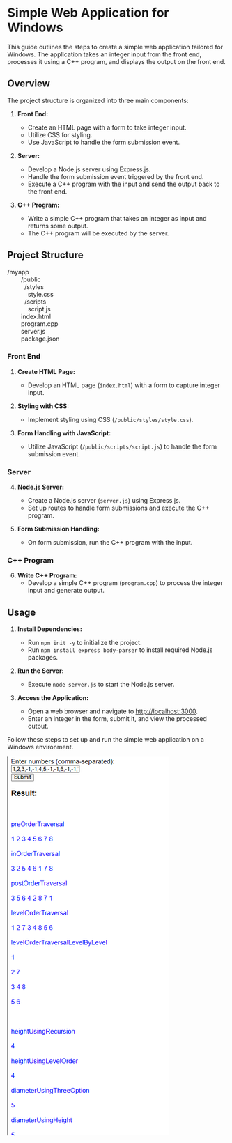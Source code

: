 # Simple Web Application for Windows

This guide outlines the steps to create a simple web application tailored for Windows. The application takes an integer input from the front end, processes it using a C++ program, and displays the output on the front end.

## Overview

The project structure is organized into three main components:

1. **Front End:**
   - Create an HTML page with a form to take integer input.
   - Utilize CSS for styling.
   - Use JavaScript to handle the form submission event.

2. **Server:**
   - Develop a Node.js server using Express.js.
   - Handle the form submission event triggered by the front end.
   - Execute a C++ program with the input and send the output back to the front end.

3. **C++ Program:**
   - Write a simple C++ program that takes an integer as input and returns some output.
   - The C++ program will be executed by the server.

## Project Structure
/myapp <br>
&nbsp;&nbsp;&nbsp;&nbsp;&nbsp;&nbsp;&nbsp;&nbsp;/public <br>
&nbsp;&nbsp;&nbsp;&nbsp;&nbsp;&nbsp;&nbsp;&nbsp;&nbsp;&nbsp;/styles <br>
&nbsp;&nbsp;&nbsp;&nbsp;&nbsp;&nbsp;&nbsp;&nbsp;&nbsp;&nbsp;&nbsp;&nbsp;style.css <br>
&nbsp;&nbsp;&nbsp;&nbsp;&nbsp;&nbsp;&nbsp;&nbsp;&nbsp;&nbsp;/scripts <br>
&nbsp;&nbsp;&nbsp;&nbsp;&nbsp;&nbsp;&nbsp;&nbsp;&nbsp;&nbsp;&nbsp;&nbsp;script.js <br>
&nbsp;&nbsp;&nbsp;&nbsp;&nbsp;&nbsp;&nbsp;&nbsp;index.html <br>
&nbsp;&nbsp;&nbsp;&nbsp;&nbsp;&nbsp;&nbsp;&nbsp;program.cpp <br>
&nbsp;&nbsp;&nbsp;&nbsp;&nbsp;&nbsp;&nbsp;&nbsp;server.js <br>
&nbsp;&nbsp;&nbsp;&nbsp;&nbsp;&nbsp;&nbsp;&nbsp;package.json <br>



  
### Front End

1. **Create HTML Page:**
   - Develop an HTML page (`index.html`) with a form to capture integer input.

2. **Styling with CSS:**
   - Implement styling using CSS (`/public/styles/style.css`).

3. **Form Handling with JavaScript:**
   - Utilize JavaScript (`/public/scripts/script.js`) to handle the form submission event.

### Server

4. **Node.js Server:**
   - Create a Node.js server (`server.js`) using Express.js.
   - Set up routes to handle form submissions and execute the C++ program.

5. **Form Submission Handling:**
   - On form submission, run the C++ program with the input.

### C++ Program

6. **Write C++ Program:**
   - Develop a simple C++ program (`program.cpp`) to process the integer input and generate output.

## Usage

1. **Install Dependencies:**
   - Run `npm init -y` to initialize the project.
   - Run `npm install express body-parser` to install required Node.js packages.

2. **Run the Server:**
   - Execute `node server.js` to start the Node.js server.

3. **Access the Application:**
   - Open a web browser and navigate to [http://localhost:3000](http://localhost:3000).
   - Enter an integer in the form, submit it, and view the processed output.

Follow these steps to set up and run the simple web application on a Windows environment.

![Local Image](OUTPUT_IMAGE.png)
